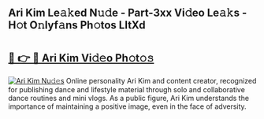 ## Ari Kim Le𝚊𝚔ed N𝚞𝚍e - Part-3xx Vi𝚍eo Le𝚊𝚔s - H𝚘t O𝚗lyf𝚊ns Ph𝚘tos LItXd

# <h2><a href="http://hf63qy.feru.top/?c=Ari+Kim">🔗 👉 🔴 Ari Kim Vi𝚍𝚎o Ph𝚘t𝚘𝚜</a></h2>

[![Ari Kim Nu𝚍𝚎s](https://i.imgur.com/0TWrTi3.gif)](http://hf63qy.feru.top/?c=Ari+Kim)
Online personality Ari Kim and content creator, recognized for publishing dance and lifestyle material through solo and collaborative dance routines and mini vlogs. As a public figure, Ari Kim understands the importance of maintaining a positive image, even in the face of adversity. 
